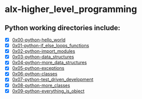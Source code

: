 # alx-higher_level_programming

## Python working directories include:

- [x] [0x00-python-hello_world](0x00-python-hello_world)
- [x] [0x01-python-if_else_loops_functions](0x01-python-if_else_loops_functions)
- [x] [0x02-python-import_modules](0x02-python-import_modules)
- [x] [0x03-python-data_structures](0x03-python-data_structures)
- [x] [0x04-python-more_data_structures](0x04-python-more_data_structures)
- [x] [0x05-python-exceptions](0x05-python-exceptions)
- [x] [0x06-python-classes](0x06-python-classes)
- [x] [0x07-python-test_driven_development](0x07-python-test_driven_development)
- [x] [0x08-python-more_classes](0x08-python-more_classes)
- [x] [0x09-python-everything_is_object](0x09-python-everything_is_object)

